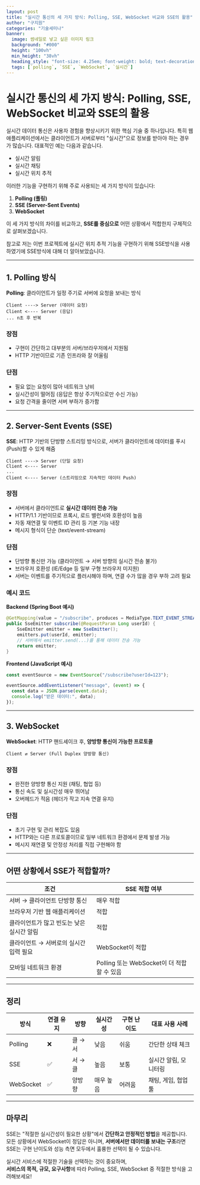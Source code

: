 ```yaml
---
layout: post  
title: "실시간 통신의 세 가지 방식: Polling, SSE, WebSocket 비교와 SSE의 활용"
author: "구지원"
categories: "기술세미나"
banner:
  image: 썸네일로 넣고 싶은 이미지 링크
  background: "#000"
  height: "100vh"
  min_height: "38vh"
  heading_style: "font-size: 4.25em; font-weight: bold; text-decoration: underline"
  tags: [`polling`, `SSE`, `WebSocket`, `실시간`]
---
```


# 실시간 통신의 세 가지 방식: Polling, SSE, WebSocket 비교와 SSE의 활용

실시간 데이터 통신은 사용자 경험을 향상시키기 위한 핵심 기술 중 하나입니다. 특히 웹 애플리케이션에서는 클라이언트가 서버로부터 "실시간"으로 정보를 받아야 하는 경우가 많습니다. 대표적인 예는 다음과 같습니다.

- 실시간 알림
- 실시간 채팅
- 실시간 위치 추적

이러한 기능을 구현하기 위해 주로 사용되는 세 가지 방식이 있습니다:

1. **Polling (폴링)**
2. **SSE (Server-Sent Events)**
3. **WebSocket**

이 세 가지 방식의 차이를 비교하고, **SSE를 중심으로** 어떤 상황에서 적합한지 구체적으로 살펴보겠습니다.

참고로 저는 이번 프로젝트에 실시간 위치 추적 기능을 구현하기 위해 SSE방식을 사용하였기에 SSE방식에 대해 더 알아보았습니다.

---

## 1. Polling 방식

**Polling**: 클라이언트가 일정 주기로 서버에 요청을 보내는 방식

```plaintext
Client ----> Server (데이터 요청)
Client <---- Server (응답)
... n초 후 반복
```

###  장점
- 구현이 간단하고 대부분의 서버/브라우저에서 지원됨
- HTTP 기반이므로 기존 인프라와 잘 어울림

###  단점
- 필요 없는 요청이 많아 네트워크 낭비
- 실시간성이 떨어짐 (응답은 항상 주기적으로만 수신 가능)
- 요청 간격을 줄이면 서버 부하가 증가함

---

## 2. Server-Sent Events (SSE)

**SSE**: HTTP 기반의 단방향 스트리밍 방식으로, 서버가 클라이언트에 데이터를 푸시(Push)할 수 있게 해줌

```plaintext
Client ----> Server (단일 요청)
Client <---- Server
...
Client <---- Server (스트리밍으로 지속적인 데이터 Push)
```

###  장점
- 서버에서 클라이언트로 **실시간 데이터 전송 가능**
- HTTP/1.1 기반이므로 프록시, 로드 밸런서와 호환성이 높음
- 자동 재연결 및 이벤트 ID 관리 등 기본 기능 내장
- 메시지 형식이 단순 (text/event-stream)

###  단점
- 단방향 통신만 가능 (클라이언트 → 서버 방향의 실시간 전송 불가)
- 브라우저 호환성 (IE/Edge 등 일부 구형 브라우저 미지원)
- 서버는 이벤트를 주기적으로 플러시해야 하며, 연결 수가 많을 경우 부하 고려 필요

###  예시 코드

**Backend (Spring Boot 예시)**

```java
@GetMapping(value = "/subscribe", produces = MediaType.TEXT_EVENT_STREAM_VALUE)
public SseEmitter subscribe(@RequestParam Long userId) {
    SseEmitter emitter = new SseEmitter();
    emitters.put(userId, emitter);
    // 서버에서 emitter.send(...)를 통해 데이터 전송 가능
    return emitter;
}
```

**Frontend (JavaScript 예시)**

```js
const eventSource = new EventSource("/subscribe?userId=123");

eventSource.addEventListener("message", (event) => {
  const data = JSON.parse(event.data);
  console.log("받은 데이터:", data);
});
```

---

## 3. WebSocket

**WebSocket**: HTTP 핸드셰이크 후, **양방향 통신이 가능한 프로토콜**

```plaintext
Client ⇄ Server (Full Duplex 양방향 통신)
```

###  장점
- 완전한 양방향 통신 지원 (채팅, 협업 등)
- 통신 속도 및 실시간성 매우 뛰어남
- 오버헤드가 적음 (헤더가 작고 지속 연결 유지)

###  단점
- 초기 구현 및 관리 복잡도 있음
- HTTP와는 다른 프로토콜이므로 일부 네트워크 환경에서 문제 발생 가능
- 메시지 재연결 및 안정성 처리를 직접 구현해야 함

---

##  어떤 상황에서 SSE가 적합할까?


| 조건 | SSE 적합 여부 |
|------|-------------|
| 서버 → 클라이언트 단방향 통신 |  매우 적합 |
| 브라우저 기반 웹 애플리케이션 |  적합 |
| 클라이언트가 많고 빈도는 낮은 실시간 알림 |  적합 |
| 클라이언트 → 서버로의 실시간 입력 필요 |  WebSocket이 적합 |
| 모바일 네트워크 환경 |  Polling 또는 WebSocket이 더 적합할 수 있음 |

---

##  정리

| 방식 | 연결 유지 | 방향 | 실시간성 | 구현 난이도 | 대표 사용 사례 |
|------|-----------|------|-----------|--------------|----------------|
| Polling | ❌ | 클 → 서 | 낮음 | 쉬움 | 간단한 상태 체크 |
| SSE | ✅ | 서 → 클 | 높음 | 보통 | 실시간 알림, 모니터링 |
| WebSocket | ✅ | 양방향 | 매우 높음 | 어려움 | 채팅, 게임, 협업툴 |

---

##  마무리

SSE는 "적절한 실시간성이 필요한 상황"에서 **간단하고 안정적인 방법**을 제공합니다.  
모든 상황에서 WebSocket이 정답은 아니며, **서버에서만 데이터를 보내는 구조**라면  
SSE는 구현 난이도와 성능 측면 모두에서 훌륭한 선택이 될 수 있습니다.

실시간 서비스에 적절한 기술을 선택하는 것이 중요하며,  
**서비스의 목적, 규모, 요구사항**에 따라 Polling, SSE, WebSocket 중 적절한 방식을 고려해보세요!
